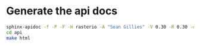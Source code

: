 # Generate the api docs

```sh
sphinx-apidoc -f -P -F -H rasterio -A "Sean Gillies" -V 0.30 -R 0.30 -o api ../rasterio/
cd api
make html
```
